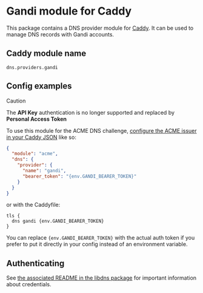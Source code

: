 Gandi module for Caddy
===========================

This package contains a DNS provider module for [Caddy](https://github.com/caddyserver/caddy). It can be used to manage DNS records with Gandi accounts.

## Caddy module name

```
dns.providers.gandi
```

## Config examples

> [!CAUTION]  
> The **API Key** authentication is no longer supported and replaced by **Personal Access Token**

To use this module for the ACME DNS challenge, [configure the ACME issuer in your Caddy JSON](https://caddyserver.com/docs/json/apps/tls/automation/policies/issuer/acme/) like so:

```json
{
  "module": "acme",
  "dns": {
    "provider": {
      "name": "gandi",
      "bearer_token": "{env.GANDI_BEARER_TOKEN}"
    }
  }
}
```

or with the Caddyfile:

```
tls {
  dns gandi {env.GANDI_BEARER_TOKEN}
}
```

You can replace `{env.GANDI_BEARER_TOKEN}` with the actual auth token if you prefer to put it directly in your config instead of an environment variable.


## Authenticating

See [the associated README in the libdns package](https://github.com/libdns/gandi) for important information about credentials.
